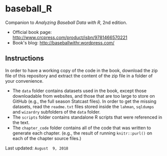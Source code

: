 baseball\_R
================

Companion to *Analyzing Baseball Data with R*, 2nd edition.

-   Official book page: <http://www.crcpress.com/product/isbn/9781466570221>
-   Book's blog: <http://baseballwithr.wordpress.com/>

Instructions
------------

In order to have a working copy of the code in the book, download the zip file of this repository and extract the content of the zip file in a folder of your convenience.

-   The `data` folder contains datasets used in the book, except those downloadable from websites, and those that are too large to store on GitHub (e.g., the full season Statcast files). In order to get the missing datasets, read the `readme.txt` files stored inside the `lahman`, `sqldumps` and `wizardry` subfolders of the `data` folder.
-   The `scripts` folder contains standalone R scripts that were referenced in the text.
-   The `chapter_code` folder contains all of the code that was written to generate each chapter. (e.g., the result of running `knitr::purl()` on each of the chapter source files.)

Last updated: `August  9, 2018`
